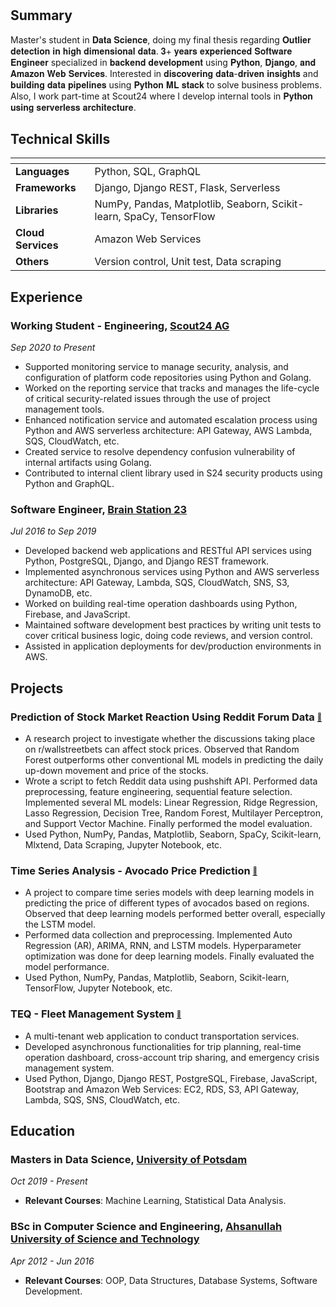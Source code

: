 #

## **Summary**

Master's student in 𝐃𝐚𝐭𝐚 𝐒𝐜𝐢𝐞𝐧𝐜𝐞, doing my final thesis regarding 𝐎𝐮𝐭𝐥𝐢𝐞𝐫 𝐝𝐞𝐭𝐞𝐜𝐭𝐢𝐨𝐧 𝐢𝐧 𝐡𝐢𝐠𝐡 𝐝𝐢𝐦𝐞𝐧𝐬𝐢𝐨𝐧𝐚𝐥 𝐝𝐚𝐭𝐚. 𝟑+ 𝐲𝐞𝐚𝐫𝐬 𝐞𝐱𝐩𝐞𝐫𝐢𝐞𝐧𝐜𝐞𝐝 𝐒𝐨𝐟𝐭𝐰𝐚𝐫𝐞 𝐄𝐧𝐠𝐢𝐧𝐞𝐞𝐫 specialized in 𝐛𝐚𝐜𝐤𝐞𝐧𝐝 𝐝𝐞𝐯𝐞𝐥𝐨𝐩𝐦𝐞𝐧𝐭 using 𝐏𝐲𝐭𝐡𝐨𝐧, 𝐃𝐣𝐚𝐧𝐠𝐨, 𝐚𝐧𝐝 𝐀𝐦𝐚𝐳𝐨𝐧 𝐖𝐞𝐛 𝐒𝐞𝐫𝐯𝐢𝐜𝐞𝐬. Interested in 𝐝𝐢𝐬𝐜𝐨𝐯𝐞𝐫𝐢𝐧𝐠 𝐝𝐚𝐭𝐚-𝐝𝐫𝐢𝐯𝐞𝐧 𝐢𝐧𝐬𝐢𝐠𝐡𝐭𝐬 and 𝐛𝐮𝐢𝐥𝐝𝐢𝐧𝐠 𝐝𝐚𝐭𝐚 𝐩𝐢𝐩𝐞𝐥𝐢𝐧𝐞𝐬 using 𝐏𝐲𝐭𝐡𝐨𝐧 𝐌𝐋 𝐬𝐭𝐚𝐜𝐤 to solve business problems. Also, I work part-time at Scout24 where I develop internal tools in 𝐏𝐲𝐭𝐡𝐨𝐧 𝐮𝐬𝐢𝐧𝐠 𝐬𝐞𝐫𝐯𝐞𝐫𝐥𝐞𝐬𝐬 𝐚𝐫𝐜𝐡𝐢𝐭𝐞𝐜𝐭𝐮𝐫𝐞.

## **Technical Skills**

| <!-- --> | <!-- --> |
--- | ---
**Languages** | Python, SQL, GraphQL
**Frameworks** | Django, Django REST, Flask, Serverless
**Libraries** | NumPy, Pandas, Matplotlib, Seaborn, Scikit-learn, SpaCy, TensorFlow
**Cloud Services** | Amazon Web Services
**Others** | Version control, Unit test, Data scraping

## **Experience**

### **Working Student - Engineering**, [Scout24 AG](https://www.scout24.com/en)

*Sep 2020 to Present*

- Supported monitoring service to manage security, analysis, and configuration of platform code repositories using Python and Golang.
- Worked on the reporting service that tracks and manages the life-cycle of critical security-related issues through the use of project management tools.
- Enhanced notification service and automated escalation process using Python and AWS serverless architecture: API Gateway, AWS Lambda, SQS, CloudWatch, etc.
- Created service to resolve dependency confusion vulnerability of internal artifacts using Golang.
- Contributed to internal client library used in S24 security products using Python and GraphQL.

### **Software Engineer**, [Brain Station 23](https://brainstation-23.com)

*Jul 2016 to Sep 2019*

- Developed backend web applications and RESTful API services using Python, PostgreSQL, Django, and Django REST framework.
- Implemented asynchronous services using Python and AWS serverless architecture: API Gateway, Lambda, SQS, CloudWatch, SNS, S3, DynamoDB, etc.
- Worked on building real-time operation dashboards using Python, Firebase, and JavaScript.
- Maintained software development best practices by writing unit tests to cover critical business logic, doing code reviews, and version control.
- Assisted in application deployments for dev/production environments in AWS.

## **Projects**

### **Prediction of Stock Market Reaction Using Reddit Forum Data** [<sub><sup>:link:</sup></sub>](https://github.com/mdrkb/reddit-stock-market-reaction)

- A research project to investigate whether the discussions taking place on r/wallstreetbets can affect stock prices. Observed that Random Forest outperforms other conventional ML models in predicting the daily up-down movement and price of the stocks.
- Wrote a script to fetch Reddit data using pushshift API. Performed data preprocessing, feature engineering, sequential feature selection. Implemented several ML models: Linear Regression, Ridge Regression, Lasso Regression, Decision Tree, Random Forest, Multilayer Perceptron, and Support Vector Machine. Finally performed the model evaluation.
- Used Python, NumPy, Pandas, Matplotlib, Seaborn, SpaCy, Scikit-learn, Mlxtend, Data Scraping, Jupyter Notebook, etc.

### **Time Series Analysis - Avocado Price Prediction** [<sub><sup>:link:</sup></sub>](https://github.com/mdrkb/avocado-price-prediction)

- A project to compare time series models with deep learning models in predicting the price of different types of avocados based on regions. Observed that deep learning models performed better overall, especially the LSTM model.
- Performed data collection and preprocessing. Implemented Auto Regression (AR), ARIMA, RNN, and LSTM models. Hyperparameter optimization was done for deep learning models. Finally evaluated the model performance.
- Used Python, NumPy, Pandas, Matplotlib, Seaborn, Scikit-learn, TensorFlow, Jupyter Notebook, etc.

### **TEQ - Fleet Management System** [<sub><sup>:link:</sup></sub>](https://www.ferdia.no)

- A multi-tenant web application to conduct transportation services.
- Developed asynchronous functionalities for trip planning, real-time operation dashboard, cross-account trip sharing, and emergency crisis management system.
- Used Python, Django, Django REST, PostgreSQL, Firebase, JavaScript, Bootstrap and Amazon Web Services: EC2, RDS, S3, API Gateway, Lambda, SQS, SNS, CloudWatch, etc.

## **Education**

### **Masters in Data Science**, [University of Potsdam](https://www.uni-potsdam.de/en/university-of-potsdam)

*Oct 2019 - Present*

- **Relevant Courses**: Machine Learning, Statistical Data Analysis.

### **BSc in Computer Science and Engineering**, [Ahsanullah University of Science and Technology](https://aust.edu)

*Apr 2012 - Jun 2016*

- **Relevant Courses**: OOP, Data Structures, Database Systems, Software Development.
